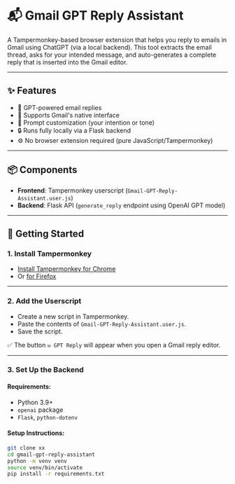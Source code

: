 # 📬 Gmail GPT Reply Assistant

A Tampermonkey-based browser extension that helps you reply to emails in Gmail using ChatGPT (via a local backend). This tool extracts the email thread, asks for your intended message, and auto-generates a complete reply that is inserted into the Gmail editor.

---

## ✨ Features

- 🧠 GPT-powered email replies
- 📩 Supports Gmail's native interface
- 💬 Prompt customization (your intention or tone)
- 🔒 Runs fully locally via a Flask backend
- ⚙️ No browser extension required (pure JavaScript/Tampermonkey)

---

## 📦 Components

- **Frontend**: Tampermonkey userscript (`Gmail-GPT-Reply-Assistant.user.js`)
- **Backend**: Flask API (`generate_reply` endpoint using OpenAI GPT model)

---

## 🚀 Getting Started

### 1. Install Tampermonkey

- [Install Tampermonkey for Chrome](https://tampermonkey.net/?ext=dhdg&browser=chrome)
- Or [for Firefox](https://tampermonkey.net/?ext=dhdg&browser=firefox)

---

### 2. Add the Userscript

- Create a new script in Tampermonkey.
- Paste the contents of `Gmail-GPT-Reply-Assistant.user.js`.
- Save the script.

✅ The button `✉️ GPT Reply` will appear when you open a Gmail reply editor.

---

### 3. Set Up the Backend

#### Requirements:

- Python 3.9+
- `openai` package
- `Flask`, `python-dotenv`

#### Setup Instructions:

```bash
git clone xx
cd gmail-gpt-reply-assistant
python -m venv venv
source venv/bin/activate
pip install -r requirements.txt
